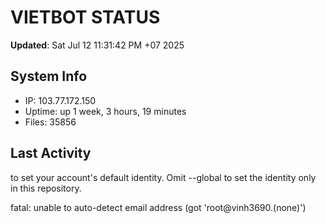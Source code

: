 # VIETBOT STATUS
**Updated**: Sat Jul 12 11:31:42 PM +07 2025

## System Info
- IP: 103.77.172.150
- Uptime: up 1 week, 3 hours, 19 minutes
- Files: 35856

## Last Activity

to set your account's default identity.
Omit --global to set the identity only in this repository.

fatal: unable to auto-detect email address (got 'root@vinh3690.(none)')
